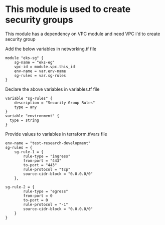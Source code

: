 # This module is used to create security groups 

This module has a dependency on VPC module and need VPC i'd to create security group

Add the below variables in networking.tf file
```
module "eks-sg" {
    sg-name = "eks-eg"
    vpc-id = module.vpc.this_id
    env-name = var.env-name
    sg-rules = var.sg-rules
}
```
Declare the above variables in variables.tf file
```
variable "sg-rules" {
    description = "Security Group Rules"
    type = any
}
variable "environment" {
  type = string
}
```
Provide values to variables in terraform.tfvars file
```
env-name = "test-research-development"
sg-rules = {
    sg-rule-1 = {
        rule-type = "ingress"
        from-port = "443"
        to-port = "443"
        rule-protocol = "tcp"
        source-cidr-block = "0.0.0.0/0"
    },

sg-rule-2 = {
        rule-type = "egress"
        from-port = 0
        to-port = 0
        rule-protocol = "-1"
        source-cidr-block = "0.0.0.0/0"
    }
}
```
